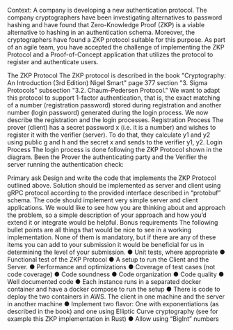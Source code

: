 Context:
A company is developing a new authentication protocol. The company cryptographers have
been investigating alternatives to password hashing and have found that Zero-Knowledge Proof
(ZKP) is a viable alternative to hashing in an authentication schema. Moreover, the
cryptographers have found a ZKP protocol suitable for this purpose. As part of an agile team,
you have accepted the challenge of implementing the ZKP Protocol and a Proof-of-Concept
application that utilizes the protocol to register and authenticate users.

The ZKP Protocol
The ZKP protocol is described in the book
"Cryptography: An Introduction (3rd Edition) Nigel Smart" page 377 section "3. Sigma Protocols"
subsection "3.2. Chaum–Pedersen Protocol." We want to adapt this protocol to support 1-factor
authentication, that is, the exact matching of a number (registration password) stored during
registration and another number (login password) generated during the login process. We now
describe the registration and the login processes.
Registration Process
The prover (client) has a secret password x (i.e. it is a number) and wishes to register it with the
verifier (server). To do that, they calculate y1 and y2 using public g and h and the secret x and
sends to the verifier y1, y2.
Login Process
The login process is done following the ZKP Protocol shown in the diagram. Been the Prover
the authenticating party and the Verifier the server running the authentication check:


Primary ask
Design and write the code that implements the ZKP Protocol outlined above. Solution should
be implemented as server and client using gRPC protocol according to the provided interface
described in “protobuf” schema. The code should implement very simple server and client
applications. We would like to see how you are thinking about and approach the problem, so a
simple description of your approach and how you’d extend it or integrate would be helpful.
Bonus requirements
The following bullet points are all things that would be nice to see in a working implementation.
None of them is mandatory, but if there are any of these items you can add to your submission it
would be beneficial for us in determining the level of your submission.
● Unit tests, where appropriate
● Functional test of the ZKP Protocol
● A setup to run the Client and the Server.
● Performance and optimizations
● Coverage of test cases (not code coverage)
● Code soundness
● Code organization
● Code quality
● Well documented code
● Each instance runs in a separated docker container and have a docker compose to run
the setup
● There is code to deploy the two containers in AWS. The client in one machine and the
server in another machine
● Implement two flavor: One with exponentiations (as described in the book) and one
using Elliptic Curve cryptography (see for example this ZKP implementation in Rust)
● Allow using “BigInt” numbers